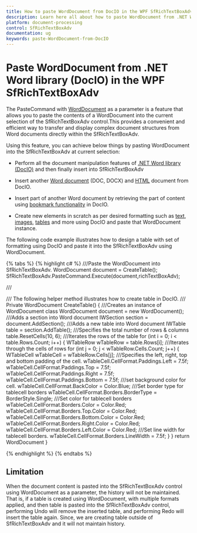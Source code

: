 ```yaml
---
title: How to paste WordDocument from DocIO in the WPF SfRichTextBoxAdv. | Syncfusion
description: Learn here all about how to paste WordDocument from .NET Word library (DocIO) in Syncfusion WPF SfRichTextBoxAdv and more.
platform: document-processing
control: SfRichTextBoxAdv
documentation: ug
keywords: paste-WordDocument-from-DocIO
---
```


# Paste WordDocument from .NET Word library (DocIO) in the WPF SfRichTextBoxAdv

The PasteCommand with [WordDocument](https://help.syncfusion.com/cr/file-formats/Syncfusion.DocIO.DLS.WordDocument.html) as a parameter is a feature that allows you to paste the contents of a WordDocument into the current selection of the SfRichTextBoxAdv control.This provides a convenient and efficient way to transfer and display complex document structures from Word documents directly within the SfRichTextBoxAdv.

Using this feature, you can achieve below things by pasting WordDocument into the SfRichTextBoxAdv at current selection:

* Perform all the document manipulation features of [.NET Word library (DocIO)](https://help.syncfusion.com/file-formats/docio/overview) and then finally insert into SfRichTextBoxAdv

* Insert another [Word document](https://help.syncfusion.com/file-formats/docio/word-file-formats) (DOC, DOCX) and [HTML](https://help.syncfusion.com/file-formats/docio/html) document from DocIO.

* Insert part of another Word document by retrieving the part of content using [bookmark functionality](https://help.syncfusion.com/file-formats/docio/working-with-bookmarks) in DocIO.

* Create new elements in scratch as per desired formatting such as [text](https://help.syncfusion.com/file-formats/docio/working-with-paragraph#working-with-text), [images](https://help.syncfusion.com/file-formats/docio/working-with-paragraph#working-with-images), [tables](https://help.syncfusion.com/file-formats/docio/working-with-tables) and more using DocIO and paste that WordDocument instance.

The following code example illustrates how to design a table with set of formatting using DocIO and paste it into the SfRichTextBoxAdv using WordDocument.

{% tabs %}
{% highlight c# %}
///Paste the WordDocument into SfRichTextBoxAdv.
WordDocument document = CreateTable();
SfRichTextBoxAdv.PasteCommand.Execute(document,richTextBoxAdv);

/// <summary>
///  The following helper method illustrates how to create table in DocIO.
/// </summary>
Private WordDocument CreateTable()
{
///Creates an instance of WordDocument class 
  WordDocument document = new WordDocument();
///Adds a section into Word document
  IWSection section = document.AddSection();
///Adds a new table into Word document
  IWTable table = section.AddTable();
///Specifies the total number of rows & columns
  table.ResetCells(10, 6);
///Iterates the rows of the table
   for (int i = 0; i < table.Rows.Count; i++)
   {
      WTableRow wTableRow = table.Rows[i];
      ///Iterates through the cells of rows
      for (int j = 0; j < wTableRow.Cells.Count; j++)
      {
            WTableCell wTableCell = wTableRow.Cells[j];
            ///Specifies the left, right, top and bottom padding of the cell.
            wTableCell.CellFormat.Paddings.Left = 7.5f;
            wTableCell.CellFormat.Paddings.Top = 7.5f;
            wTableCell.CellFormat.Paddings.Right = 7.5f;
            wTableCell.CellFormat.Paddings.Bottom = 7.5f;
            ///set background color for cell.
            wTableCell.CellFormat.BackColor = Color.Blue;
            ///Set border type for tablecell borders
            wTableCell.CellFormat.Borders.BorderType = BorderStyle.Single;
            ///Set color for tablecell borders
            wTableCell.CellFormat.Borders.Color = Color.Red;
            wTableCell.CellFormat.Borders.Top.Color = Color.Red;
            wTableCell.CellFormat.Borders.Bottom.Color = Color.Red;
            wTableCell.CellFormat.Borders.Right.Color = Color.Red;
            wTableCell.CellFormat.Borders.Left.Color = Color.Red;
            ///Set line width for tablecell borders.
            wTableCell.CellFormat.Borders.LineWidth = 7.5f;
      }
   }
     return WordDocument
}

{% endhighlight %}
{% endtabs %}

## Limitation
When the document content is pasted into the SfRichTextBoxAdv control using WordDocument as a parameter, the history will not be maintained. That is, if a table is created using WordDocument, with multiple formats applied, and then table is pasted into the SfRichTextBoxAdv control, performing Undo will remove the inserted table, and performing Redo will insert the table again. Since, we are creating table outside of SfRichTextBoxAdv and it will not maintain history.